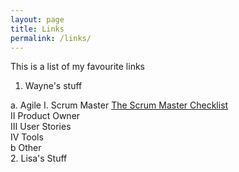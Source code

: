 ```yaml
---
layout: page
title: Links
permalink: /links/
---
```


This is a list of my favourite links

1. Wayne's stuff

  a. Agile
    I. Scrum Master [The Scrum Master Checklist](http://scrummasterchecklist.org/)<br>
    II Product Owner<br>
    III User Stories<br>
    IV Tools<br>
  b Other<br>
2. Lisa's Stuff
